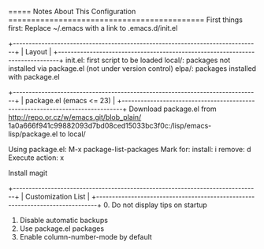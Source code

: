 ===== Notes About This Configuration ===========================================
First things first:
 Replace ~/.emacs with a link to .emacs.d/init.el

+------------------------------------------------------------------------------+
| Layout                                                                       |
+------------------------------------------------------------------------------+
init.el: first script to be loaded
local/: packages not installed via package.el (not under version control)
elpa/: packages installed with package.el

+------------------------------------------------------------------------------+
| package.el (emacs <= 23)                                                     |
+------------------------------------------------------------------------------+
Download package.el from
http://repo.or.cz/w/emacs.git/blob_plain/
1a0a666f941c99882093d7bd08ced15033bc3f0c:/lisp/emacs-lisp/package.el
to local/

Using package.el:
    M-x package-list-packages
    Mark for:
        install: i
        remove: d
    Execute action: x

Install magit

+------------------------------------------------------------------------------+
| Customization List                                                           |
+------------------------------------------------------------------------------+
0. Do not display tips on startup
1. Disable automatic backups
2. Use package.el packages
3. Enable column-number-mode by default
